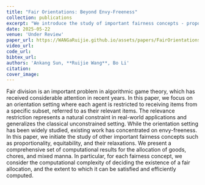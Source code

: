 ```yaml
---
title: "Fair Orientations: Beyond Envy-Freeness"
collection: publications
excerpt: "We introduce the study of important fairness concepts - proportionality, equitability, and their relaxations for the fair orientation model on graphs put forward by George Christodoulou, Amos Fiat, Elias Koutsoupias, and Alkmini Sgouritsa in EC 2023."
date: 2025-05-22
venue: 'Under Review'
paper_url: https://WANGaRuijie.github.io/assets/papers/FairOrientationsBeyondEnvyFreeness.pdf
video_url: 
code_url: 
bibtex_url: 
authors: 'Ankang Sun, **Ruijie Wang**, Bo Li'
citation:
cover_image: 
---
```

Fair division is an important problem in algorithmic game theory, which has received considerable attention in recent years.
In this paper, we focus on an orientation setting where each agent is restricted to receiving items from a specific subset, referred to as their relevant items. 
The relevance restriction represents a natural constraint in real-world applications and generalizes the classical unconstrained setting. 
While the orientation setting has been widely studied, existing work has concentrated on envy-freeness. 
In this paper, we initiate the study of other important fairness concepts such as proportionality, equitability, and their relaxations.
We present a comprehensive set of computational results for the allocation of goods, chores, and mixed manna.
In particular, for each fairness concept, we consider the computational complexity of deciding the existence of a fair allocation, and the extent to which it can be satisfied and efficiently computed.

